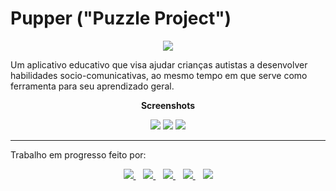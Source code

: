 # Pupper ("Puzzle Project")
<p align="center">
  <img src="http://i.imgur.com/OHaG5HD.png">
</p>

Um aplicativo educativo que visa ajudar crianças autistas a desenvolver habilidades socio-comunicativas, ao mesmo tempo em que serve como ferramenta para seu aprendizado geral.

<b><p align="center">Screenshots</b></p>
<p align="center">
  <img src="http://i.imgur.com/V0QcvRu.png">
  <img src="http://i.imgur.com/41oSv40.png">
  <img src="http://i.imgur.com/1pHRj6U.png">
</p>

<hr>

Trabalho em progresso feito por:
<p align="center">
<a title="João Ricardo" target="_blank" href="http://github.com/JRFLGA">
    <img src="https://avatars0.githubusercontent.com/u/3507471?s=50"/>
</a>&nbsp;&nbsp;
<a title="Lucas Gutierres" target="_blank" href="http://github.com/LucasGutierres">
    <img src="https://avatars0.githubusercontent.com/u/11332826?s=50"/>
</a>&nbsp;&nbsp;
<a title="Matheus Avellar" target="_blank" href="http://github.com/MatheusAvellar">
    <img src="https://avatars0.githubusercontent.com/u/1719996?s=50"/>
</a>&nbsp;&nbsp;
<a title="Nicole Alves" target="_blank" href="http://github.com/NicoleAlves">
    <img src="https://avatars0.githubusercontent.com/u/11331435?s=50"/>
</a>&nbsp;&nbsp;
<a title="Thaís Dias" target="_blank" href="http://github.com/ThaisLDias">
    <img src="https://avatars0.githubusercontent.com/u/10967095?s=50"/>
</a>
</p>
<!--  target="_blank" doesn't work, how sad  -->
